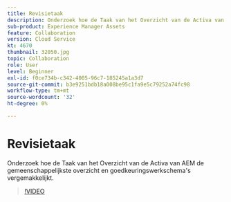 ```yaml
---
title: Revisietaak
description: Onderzoek hoe de Taak van het Overzicht van de Activa van AEM de gemeenschappelijkste overzicht en goedkeuringswerkschema's vergemakkelijkt.
sub-product: Experience Manager Assets
feature: Collaboration
version: Cloud Service
kt: 4670
thumbnail: 32050.jpg
topic: Collaboration
role: User
level: Beginner
exl-id: f0ce734b-c342-4005-96c7-185245a1a3d7
source-git-commit: b3e9251bdb18a008be95c1fa9e5c79252a74fc98
workflow-type: tm+mt
source-wordcount: '32'
ht-degree: 0%

---
```


# Revisietaak

Onderzoek hoe de Taak van het Overzicht van de Activa van AEM de gemeenschappelijkste overzicht en goedkeuringswerkschema&#39;s vergemakkelijkt.

>[!VIDEO](https://video.tv.adobe.com/v/32050?quality=12&learn=on)
